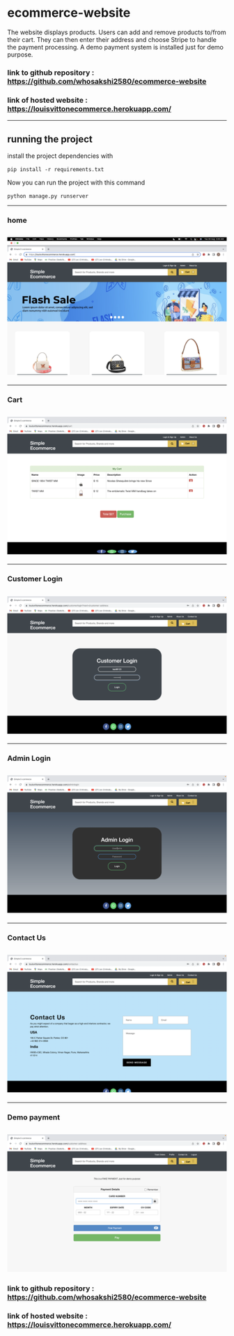 # ecommerce-website
The website displays products. Users can add and remove products to/from their cart. They can then enter their address and choose Stripe to handle the payment processing. A demo payment system is installed just for demo purpose.
### link to github repository : https://github.com/whosakshi2580/ecommerce-website
### link of hosted website : https://louisvittonecommerce.herokuapp.com/
---
## running the project
install the project dependencies with
``` 
pip install -r requirements.txt
```
Now you can run the project with this command

```
python manage.py runserver
```
---
### home
![](static/images/ss/Screenshot%202022-08-30%20at%203.40.56%20AM.png)
---
---
### Cart
![](static/images/ss/Screenshot%202022-08-30%20at%203.41.55%20AM.png)
---
---
### Customer Login 
![](static/images/ss/Screenshot%202022-08-30%20at%203.42.19%20AM.png)
---
---
### Admin Login
![](static/images/ss/Screenshot%202022-08-30%20at%203.42.26%20AM.png)
---
---
### Contact Us
![](static/images/ss/Screenshot%202022-08-30%20at%203.42.45%20AM.png)
---
---
### Demo payment
![](static/images/ss/Screenshot%202022-08-30%20at%203.44.31%20AM.png)
---
### link to github repository : https://github.com/whosakshi2580/ecommerce-website
### link of hosted website : https://louisvittonecommerce.herokuapp.com/
